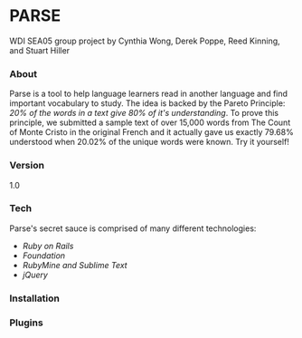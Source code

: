 # PARSE
WDI SEA05 group project by Cynthia Wong, Derek Poppe, Reed Kinning, and Stuart Hiller

### About
Parse is a tool to help language learners read in another language and find important vocabulary to study.
The idea is backed by the Pareto Principle: *20% of the words in a text give 80% of it's understanding*.
To prove this principle, we submitted a sample text of over 15,000 words from The Count of Monte Cristo in the original
French and it actually gave us exactly 79.68% understood when 20.02% of the unique words were known. Try it yourself!

### Version

1.0

### Tech

Parse's secret sauce is comprised of many different technologies:
- *Ruby on Rails*
- *Foundation*
- *RubyMine and Sublime Text*
- *jQuery*


### Installation


### Plugins